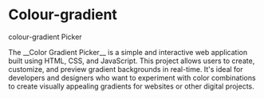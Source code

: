 # Colour-gradient
colour-gradient Picker

<p>The __Color Gradient Picker__ is a simple and interactive web application built using HTML, CSS, and JavaScript. This project allows users to create, customize, and preview gradient backgrounds in real-time. It's ideal for developers and designers who want to experiment with color combinations to create visually appealing gradients for websites or other digital projects.</p>


